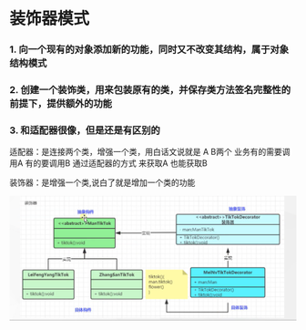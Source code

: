 # 装饰器模式

### 1. 向一个现有的对象添加新的功能，同时又不改变其结构，属于对象结构模式

### 2. 创建一个装饰类，用来包装原有的类，并保存类方法签名完整性的前提下，提供额外的功能

### 3. 和适配器很像，但是还是有区别的

适配器：是连接两个类，增强一个类，用白话文说就是 A B两个 业务有的需要调用A 有的要调用B 通过适配器的方式 来获取A 也能获取B

装饰器：是增强一个类,说白了就是增加一个类的功能


![img.png](img.png)